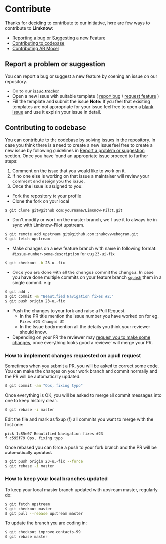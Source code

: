 # Contribute
Thanks for deciding to contribute to our initiative, here are few ways to contribute to **Limknow**:
* [Reporting a bug or Suggesting a new Feature](#report-a-problem-or-suggestion)
* [Contributing to codebase](#contributing-to-codebase)
* [Contributing AR Model](#ar-model-contribution)

## Report a problem or suggestion
You can report a bug or suggest a new feature by opening an issue on our repository.
* Go to our [issue tracker](https://github.com/sangeetagupta2068/LimKnow-Pilot/issues)
* Open a new issue with suitable template ( [report bug](https://github.com/sangeetagupta2068/LimKnow-Pilot/issues/new?assignees=&labels=&template=bug_report.md&title=) / [request feature](https://github.com/sangeetagupta2068/LimKnow-Pilot/issues/new?assignees=&labels=&template=feature_request.md&title=) )
* Fill the template and submit the issue
**Note:** If you feel that exisiting templates are not appropriate for your issue feel free to open a [blank issue](https://github.com/sangeetagupta2068/LimKnow-Pilot/issues/new) and use it explain your issue in detail.

## Contributing to codebase 
You can contribute to the codebase by solving issues in the repository. In case you think there is a need to create a new issue feel free to create a new issue by following guidelines in [Report a problem or suggestion](#report-a-problem-or-suggestion) section.
Once you have found an appropriate issue proceed to further steps:
1. Comment on the issue that you would like to work on it.
2. If no one else is working on that issue a maintainer will review your comment and assign you the issue.
3. Once the issue is assigned to you:
  * Fork the repository to your profile
  * Clone the fork on your local
  ```bash
  $ git clone git@github.com:yourname/LimKnow-Pilot.git
  ```
  * Don't modify or work on the master branch, we'll use it to always be in sync with Limknow-Pilot upstream.
  ```bash
  $ git remote add upstream git@github.com:zhukov/webogram.git
  $ git fetch upstream
  ```
  * Make changes on a new feature branch with name in following format: `#issue-number-some-description` for e.g `23-ui-fix`
  ```bash
  $ git checkout -b 23-ui-fix
  ```
  * Once you are done with all the changes commit the changes. In case you have done multiple commits on your feature branch [`squash`](https://stackoverflow.com/a/5201642/9461853) them in a single commit.
  e.g:
  ```bash
  $ git add .
  $ git commit -m "Beautified Navigation fixes #23"
  $ git push origin 23-ui-fix
  ```
  * Push the changes to your fork and raise a Pull Request.
    * In the PR title mention the issue number you have worked on for eg. `Fixes #23 Changed UI`
    * In the Issue body mention all the details you think your reviewer should know.
  * Depending on your PR the reviewer may [request you to make some changes](#how-to-implement-changes-requested-on-a-pull-request), once everything looks good a reviewer will merge your PR.

### How to implement changes requested on a pull request
Sometimes when you submit a PR, you will be asked to correct some code. You can make the changes on your work branch and commit normally and the PR will be automatically updated.
```bash
$ git commit -am "Ops, fixing typo"
```
Once everything is OK, you will be asked to merge all commit messages into one to keep history clean.
```bash
$ git rebase -i master
```
Edit the file and mark as fixup (f) all commits you want to merge with the first one:
```
pick 1c85e07 Beautified Navigation fixes #23
f c595f79 Ops, fixing typo
```
Once rebased you can force a push to your fork branch and the PR will be automatically updated.
```bash
$ git push origin 23-ui-fix --force
$ git rebase -i master
```

### How to keep your local branches updated

To keep your local master branch updated with upstream master, regularly do:
```bash
$ git fetch upstream
$ git checkout master
$ git pull --rebase upstream master
```
To update the branch you are coding in:
```bash
$ git checkout improve-contacts-99
$ git rebase master
```
